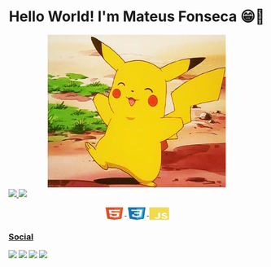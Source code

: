 <div align= "center">
<h1>Hello World! I'm Mateus Fonseca 😁👋</h1>
</div>

 <div align="center"> 
    <img height="300em" width="350em" src="pikachu-dancing.gif"/>
 </div>

<div>
  <a/href="https://github.com/YoSouza">
    <img height="180em" src="https://github-readme-stats.vercel.app/api?username=yosouza&show_icons=true&theme=dark&include_all_commits=true&count_private=true"/>
    <img height="180em" src="https://github-readme-stats.vercel.app/api/top-langs?username=yosouza&layout=compact&langs_count=16&theme=dark"/>
  </div>

  <div style="display: inline_block" align="center"><br>
  <img align="center" alt="Matt-HTML" height="25" width="40" src="https://raw.githubusercontent.com/devicons/devicon/master/icons/html5/html5-original.svg">
  <img align="center" alt="Matt-CSS" height="25" width="40" src="https://raw.githubusercontent.com/devicons/devicon/master/icons/css3/css3-original.svg">
  <img align="center" alt="Matt-Js" height="25" width="40" src="https://raw.githubusercontent.com/devicons/devicon/master/icons/javascript/javascript-plain.svg">
</div>

<div> 
   <h3> Social </h3>
  <a href="https://www.youtube.com/channel/UCYbWrwhUlm2rA2NYw6FMNDA" target="_blank"><img src="https://img.shields.io/badge/YouTube-FF0000?style=for-the-badge&logo=youtube&logoColor=white" target="_blank"></a>
  <a href = "mailto:mateusfonsecasouza41@gmail.com"><img src="https://img.shields.io/badge/-Gmail-%23333?style=for-the-badge&logo=gmail&logoColor=white" target="_blank"></a>
  <a href="https://www.linkedin.com/in/mateus-fonseca-0375a726b" target="_blank"><img src="https://img.shields.io/badge/-LinkedIn-%230077B5?style=for-the-badge&logo=linkedin&logoColor=white" target="_blank"></a> 
  <a href="https://open.spotify.com/user/yzodtlf4rh1r0ptphvdhuudvu" target="_blank"><img src="https://img.shields.io/badge/Spotify-1ED760?&style=for-the-badge&logo=spotify&logoColor=white" target="_blank"></a>
</div>

